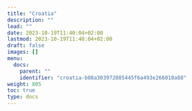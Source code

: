 ```yaml
---
title: "Croatia"
description: ""
lead: ""
date: 2023-10-19T11:40:04+02:00
lastmod: 2023-10-19T11:40:04+02:00
draft: false
images: []
menu:
  docs:
    parent: ""
    identifier: "croatia-b08a303972085445f6a493e266018a88"
weight: 805
toc: true
type: docs
---
```

